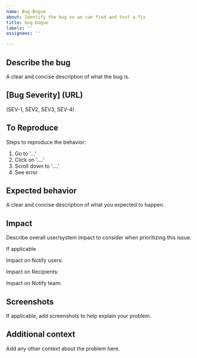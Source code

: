 ```yaml
---
name: Bug-Bogue
about: Identify the bug so we can find and test a fix
title: bug-bogue
labels: ''
assignees: ''

---
```


## Describe the bug 

A clear and concise description of what the bug is.

## [Bug Severity] (URL)
(SEV-1, SEV2, SEV3, SEV-4) 

## To Reproduce

Steps to reproduce the behavior:

1. Go to '...'
2. Click on '....'
3. Scroll down to '....'
4. See error

## Expected behavior

A clear and concise description of what you expected to happen.

## Impact

Describe overall user/system impact to consider when prioritizing this issue.

If applicable

Impact on Notify users:

Impact on Recipients:

Impact on Notify team: 

## Screenshots

If applicable, add screenshots to help explain your problem.

## Additional context

Add any other context about the problem here.
